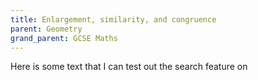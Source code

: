 ```yaml
---
title: Enlargement, similarity, and congruence
parent: Geometry
grand_parent: GCSE Maths
---
```


Here is some text that I can test out the search feature on